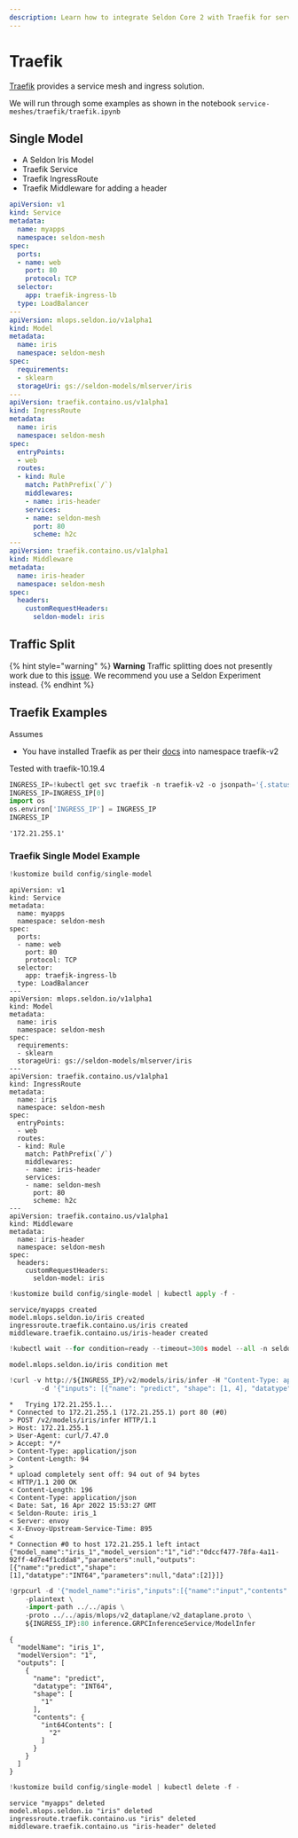 ```yaml
---
description: Learn how to integrate Seldon Core 2 with Traefik for service mesh and ingress management, including service configuration and middleware implementation.
---
```


# Traefik

[Traefik](https://doc.traefik.io/) provides a service mesh and ingress solution.

We will run through some examples as shown in the notebook `service-meshes/traefik/traefik.ipynb`

## Single Model

 * A Seldon Iris Model
 * Traefik Service
 * Traefik IngressRoute
 * Traefik Middleware for adding a header

```yaml
apiVersion: v1
kind: Service
metadata:
  name: myapps
  namespace: seldon-mesh
spec:
  ports:
  - name: web
    port: 80
    protocol: TCP
  selector:
    app: traefik-ingress-lb
  type: LoadBalancer
---
apiVersion: mlops.seldon.io/v1alpha1
kind: Model
metadata:
  name: iris
  namespace: seldon-mesh
spec:
  requirements:
  - sklearn
  storageUri: gs://seldon-models/mlserver/iris
---
apiVersion: traefik.containo.us/v1alpha1
kind: IngressRoute
metadata:
  name: iris
  namespace: seldon-mesh
spec:
  entryPoints:
  - web
  routes:
  - kind: Rule
    match: PathPrefix(`/`)
    middlewares:
    - name: iris-header
    services:
    - name: seldon-mesh
      port: 80
      scheme: h2c
---
apiVersion: traefik.containo.us/v1alpha1
kind: Middleware
metadata:
  name: iris-header
  namespace: seldon-mesh
spec:
  headers:
    customRequestHeaders:
      seldon-model: iris
```

## Traffic Split

{% hint style="warning" %}
**Warning** Traffic splitting does not presently work due to this [issue](https://github.com/emissary-ingress/emissary/issues/4062). We recommend you use a Seldon Experiment instead.
{% endhint %}

## Traefik Examples

Assumes

 * You have installed Traefik as per their [docs](https://doc.traefik.io/traefik/getting-started/install-traefik/#use-the-helm-chart) into namespace traefik-v2
 
 Tested with traefik-10.19.4



```python
INGRESS_IP=!kubectl get svc traefik -n traefik-v2 -o jsonpath='{.status.loadBalancer.ingress[0].ip}'
INGRESS_IP=INGRESS_IP[0]
import os
os.environ['INGRESS_IP'] = INGRESS_IP
INGRESS_IP
```




    '172.21.255.1'



### Traefik Single Model Example


```python
!kustomize build config/single-model
```

    apiVersion: v1
    kind: Service
    metadata:
      name: myapps
      namespace: seldon-mesh
    spec:
      ports:
      - name: web
        port: 80
        protocol: TCP
      selector:
        app: traefik-ingress-lb
      type: LoadBalancer
    ---
    apiVersion: mlops.seldon.io/v1alpha1
    kind: Model
    metadata:
      name: iris
      namespace: seldon-mesh
    spec:
      requirements:
      - sklearn
      storageUri: gs://seldon-models/mlserver/iris
    ---
    apiVersion: traefik.containo.us/v1alpha1
    kind: IngressRoute
    metadata:
      name: iris
      namespace: seldon-mesh
    spec:
      entryPoints:
      - web
      routes:
      - kind: Rule
        match: PathPrefix(`/`)
        middlewares:
        - name: iris-header
        services:
        - name: seldon-mesh
          port: 80
          scheme: h2c
    ---
    apiVersion: traefik.containo.us/v1alpha1
    kind: Middleware
    metadata:
      name: iris-header
      namespace: seldon-mesh
    spec:
      headers:
        customRequestHeaders:
          seldon-model: iris



```python
!kustomize build config/single-model | kubectl apply -f -
```

    service/myapps created
    model.mlops.seldon.io/iris created
    ingressroute.traefik.containo.us/iris created
    middleware.traefik.containo.us/iris-header created



```python
!kubectl wait --for condition=ready --timeout=300s model --all -n seldon-mesh
```

    model.mlops.seldon.io/iris condition met



```python
!curl -v http://${INGRESS_IP}/v2/models/iris/infer -H "Content-Type: application/json" \
        -d '{"inputs": [{"name": "predict", "shape": [1, 4], "datatype": "FP32", "data": [[1, 2, 3, 4]]}]}'
```

    *   Trying 172.21.255.1...
    * Connected to 172.21.255.1 (172.21.255.1) port 80 (#0)
    > POST /v2/models/iris/infer HTTP/1.1
    > Host: 172.21.255.1
    > User-Agent: curl/7.47.0
    > Accept: */*
    > Content-Type: application/json
    > Content-Length: 94
    > 
    * upload completely sent off: 94 out of 94 bytes
    < HTTP/1.1 200 OK
    < Content-Length: 196
    < Content-Type: application/json
    < Date: Sat, 16 Apr 2022 15:53:27 GMT
    < Seldon-Route: iris_1
    < Server: envoy
    < X-Envoy-Upstream-Service-Time: 895
    < 
    * Connection #0 to host 172.21.255.1 left intact
    {"model_name":"iris_1","model_version":"1","id":"0dccf477-78fa-4a11-92ff-4d7e4f1cdda8","parameters":null,"outputs":[{"name":"predict","shape":[1],"datatype":"INT64","parameters":null,"data":[2]}]}


```python
!grpcurl -d '{"model_name":"iris","inputs":[{"name":"input","contents":{"fp32_contents":[1,2,3,4]},"datatype":"FP32","shape":[1,4]}]}' \
    -plaintext \
    -import-path ../../apis \
    -proto ../../apis/mlops/v2_dataplane/v2_dataplane.proto \
    ${INGRESS_IP}:80 inference.GRPCInferenceService/ModelInfer
```

    {
      "modelName": "iris_1",
      "modelVersion": "1",
      "outputs": [
        {
          "name": "predict",
          "datatype": "INT64",
          "shape": [
            "1"
          ],
          "contents": {
            "int64Contents": [
              "2"
            ]
          }
        }
      ]
    }



```python
!kustomize build config/single-model | kubectl delete -f -
```

    service "myapps" deleted
    model.mlops.seldon.io "iris" deleted
    ingressroute.traefik.containo.us "iris" deleted
    middleware.traefik.containo.us "iris-header" deleted



```python

```

